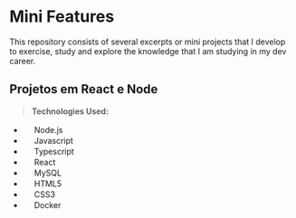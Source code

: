 # Mini Features
This repository consists of several excerpts or mini projects that I develop to exercise, study and explore the knowledge that I am studying in my dev career.

## Projetos em React e Node

> __Technologies Used:__

- <img src="https://github.com/andersonmenezesm/andersonmenezesm/blob/master/005-nodejs.png" width="16"/> Node.js
- <img src="https://github.com/andersonmenezesm/andersonmenezesm/blob/master/001-javascript.png" width="16"/> Javascript
- <img src="https://github.com/andersonmenezesm/andersonmenezesm/blob/master/008-datilografado.png" width="16"/> Typescript
- <img src="https://github.com/andersonmenezesm/andersonmenezesm/blob/master/003-reagir.png" width="16"/> React
- <img src="https://github.com/andersonmenezesm/andersonmenezesm/blob/master/004-mysql.png" width="16"/> MySQL
- <img src="https://github.com/andersonmenezesm/andersonmenezesm/blob/master/006-html-5.png" width="16"/> HTML5
- <img src="https://github.com/andersonmenezesm/andersonmenezesm/blob/master/002-css.png" width="16"/> CSS3
- <img src="https://github.com/andersonmenezesm/andersonmenezesm/blob/master/007-docker.png" width="16"/> Docker

